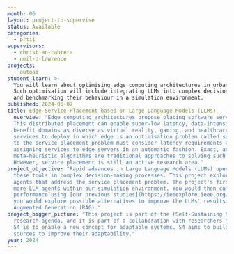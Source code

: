 ```yaml
---
month: 06
layout: project-to-supervise
status: Available
categories:
  - prtii
supervisors:
  - christian-cabrera
  - neil-d-lawrence
projects:
  - autoai
student_learn: >-
  You will learn about optimising edge computing architectures in urban environments.
  Such optimisation will include integrating LLMs into complex decision-making processes, 
  and benchmarking their behaviour in a simulation environment.
published: 2024-06-07
title: Edge Service Placement based on Large Language Models (LLMs)
  overview: "Edge computing architectures propose placing software services closer to end users. 
  This distributed placement can enable super-low latency, data-intensive applications that can 
  benefit domains as diverse as virtual reality, gaming, and healthcare. The decision of what 
  services to deploy in which edge is an optimisation problem called service placement. Solutions 
  to the service placement problem must consider latency requirements and resource constraints while 
  assigning services to edge servers in an automatic fashion. Exact, approximation, heuristics, and 
  meta-heuristic algorithms are traditional approaches to solving such an optimisation problem. 
  However, service placement is still an active research area."
project_objective: "Rapid advances in Large Language Models (LLMs) open new opportunities to include 
  these tools in complex decision-making processes. This project explores the inclusion of LLMs as software 
  agents that address the service placement problem. The project's first step would be integrating one or 
  more LLM agents within our simulation environment. You would then compare the LLMs-based service placement 
  performance using [our previous studies](https://ieeexplore.ieee.org/abstract/document/9681330). Finally, 
  you would explore possible alternatives to improve the LLMs' results with techniques such as Retrieved 
  Augmented Generation (RAG)."
project_bigger_picture: "This project is part of the [Self-Sustaining Software Systems (S4)](https://arxiv.org/abs/2401.11370) 
  research agenda, and it is part of a collaboration with researchers from Trinity College Dublin. The goal behind 
  S4 is to enable a new concept for adaptable systems. S4 aims to build knowledge loops between different knowledge
  sources to improve their adaptability."
year: 2024
---
```

